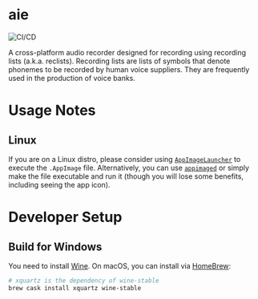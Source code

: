 # aie

![CI/CD](https://github.com/team-aie/app/workflows/CI/CD/badge.svg)

A cross-platform audio recorder designed for recording using recording lists (a.k.a. reclists).
Recording lists are lists of symbols that denote phonemes to be recorded by human voice suppliers.
They are frequently used in the production of voice banks.

# Usage Notes
## Linux
If you are on a Linux distro, please consider using [`AppImageLauncher`](https://github.com/TheAssassin/AppImageLauncher)
to execute the `.AppImage` file. Alternatively, you can use [`appimaged`](https://github.com/AppImage/appimaged) or
simply make the file executable and run it (though you will lose some benefits, including seeing the app icon).

# Developer Setup
## Build for Windows
You need to install [Wine](https://wiki.winehq.org/). On macOS, you can install via [HomeBrew](https://brew.sh/):
```bash
# xquartz is the dependency of wine-stable
brew cask install xquartz wine-stable
```
